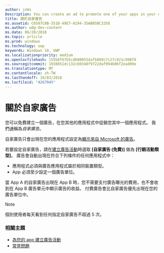 ```yaml
---
author: jnHs
Description: You can create an ad to promote one of your apps in your other apps, for free. We call these house ads.
title: 關於自家廣告
ms.assetid: C6507C8B-351B-49E7-A194-35AB05BC3358
ms.author: wdg-dev-content
ms.date: 06/20/2018
ms.topic: article
ms.prod: windows
ms.technology: uwp
keywords: Windows 10, UWP
ms.localizationpriority: medium
ms.openlocfilehash: 155b8f67b5cd6080554afb889c7c27c921c998f8
ms.sourcegitcommit: 1938851dc132c60348f9722daf994b86f2ead09e
ms.translationtype: MT
ms.contentlocale: zh-TW
ms.lasthandoff: 10/03/2018
ms.locfileid: "4267945"
---
```

# <a name="about-house-ads"></a>關於自家廣告


您可以免費建立一個廣告，在您其他的應用程式中促銷您其中一個應用程式。 我們通稱為*自家廣告*。

自家廣告只會出現在您的應用程式設定為[顯示來自 Microsoft 的廣告](../monetize/display-ads-in-your-app.md)。

若要設定自家廣告，請在[建立廣告活動](create-an-ad-campaign-for-your-app.md)時選取 **\[自家廣告 (免費)\]** 做為 **\[行銷活動類型\]**。 廣告會自動出現在符合下列條件的任何應用程式中：

-   應用程式必須與廣告應用程式屬於相同裝置類型。
-   App 必須至少設定一個廣告單位。

當 App A 的自家廣告出現在 App B 時，您不需要支付廣告曝光的費用，也不會收到在 App B 廣告單元中顯示廣告的收益。 付費廣告會比自家廣告優先出現在您的廣告單位中。

>[!NOTE]
> 個別使用者每天看到任何指定自家廣告不超過 5 次。

 

### <a name="related-topics"></a>相關主題


* [為您的 app 建立廣告活動](create-an-ad-campaign-for-your-app.md)
* [常見問題](common-questions.md)
